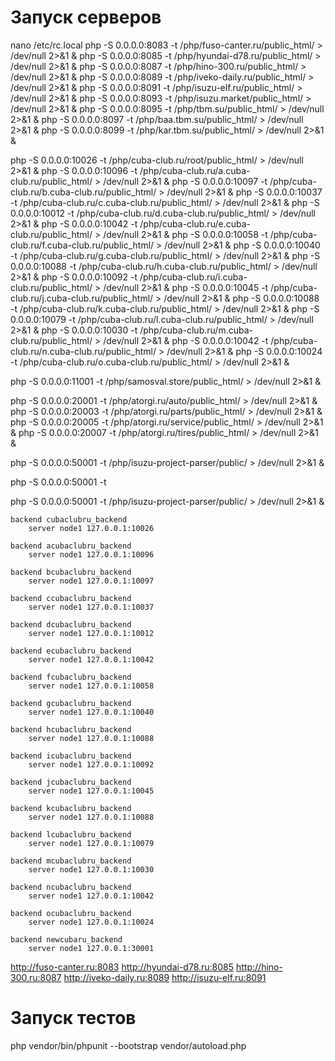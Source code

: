 # Запуск серверов
nano /etc/rc.local
php -S 0.0.0.0:8083 -t /php/fuso-canter.ru/public_html/ > /dev/null 2>&1 &
php -S 0.0.0.0:8085 -t /php/hyundai-d78.ru/public_html/ > /dev/null 2>&1 &
php -S 0.0.0.0:8087 -t /php/hino-300.ru/public_html/ > /dev/null 2>&1 &
php -S 0.0.0.0:8089 -t /php/iveko-daily.ru/public_html/ > /dev/null 2>&1 &
php -S 0.0.0.0:8091 -t /php/isuzu-elf.ru/public_html/ > /dev/null 2>&1 &
php -S 0.0.0.0:8093 -t /php/isuzu.market/public_html/ > /dev/null 2>&1 &
php -S 0.0.0.0:8095 -t /php/tbm.su/public_html/ > /dev/null 2>&1 &
php -S 0.0.0.0:8097 -t /php/baa.tbm.su/public_html/ > /dev/null 2>&1 &
php -S 0.0.0.0:8099 -t /php/kar.tbm.su/public_html/ > /dev/null 2>&1 &

php -S 0.0.0.0:10026 -t /php/cuba-club.ru/root/public_html/ > /dev/null 2>&1 &
php -S 0.0.0.0:10096 -t /php/cuba-club.ru/a.cuba-club.ru/public_html/ > /dev/null 2>&1 &
php -S 0.0.0.0:10097 -t /php/cuba-club.ru/b.cuba-club.ru/public_html/ > /dev/null 2>&1 &
php -S 0.0.0.0:10037 -t /php/cuba-club.ru/c.cuba-club.ru/public_html/ > /dev/null 2>&1 &
php -S 0.0.0.0:10012 -t /php/cuba-club.ru/d.cuba-club.ru/public_html/ > /dev/null 2>&1 &
php -S 0.0.0.0:10042 -t /php/cuba-club.ru/e.cuba-club.ru/public_html/ > /dev/null 2>&1 &
php -S 0.0.0.0:10058 -t /php/cuba-club.ru/f.cuba-club.ru/public_html/ > /dev/null 2>&1 &
php -S 0.0.0.0:10040 -t /php/cuba-club.ru/g.cuba-club.ru/public_html/ > /dev/null 2>&1 &
php -S 0.0.0.0:10088 -t /php/cuba-club.ru/h.cuba-club.ru/public_html/ > /dev/null 2>&1 &
php -S 0.0.0.0:10092 -t /php/cuba-club.ru/i.cuba-club.ru/public_html/ > /dev/null 2>&1 &
php -S 0.0.0.0:10045 -t /php/cuba-club.ru/j.cuba-club.ru/public_html/ > /dev/null 2>&1 &
php -S 0.0.0.0:10088 -t /php/cuba-club.ru/k.cuba-club.ru/public_html/ > /dev/null 2>&1 &
php -S 0.0.0.0:10079 -t /php/cuba-club.ru/l.cuba-club.ru/public_html/ > /dev/null 2>&1 &
php -S 0.0.0.0:10030 -t /php/cuba-club.ru/m.cuba-club.ru/public_html/ > /dev/null 2>&1 &
php -S 0.0.0.0:10042 -t /php/cuba-club.ru/n.cuba-club.ru/public_html/ > /dev/null 2>&1 &
php -S 0.0.0.0:10024 -t /php/cuba-club.ru/o.cuba-club.ru/public_html/ > /dev/null 2>&1 &

php -S 0.0.0.0:11001 -t /php/samosval.store/public_html/ > /dev/null 2>&1 &


php -S 0.0.0.0:20001 -t /php/atorgi.ru/auto/public_html/ > /dev/null 2>&1 &
php -S 0.0.0.0:20003 -t /php/atorgi.ru/parts/public_html/ > /dev/null 2>&1 &
php -S 0.0.0.0:20005 -t /php/atorgi.ru/service/public_html/ > /dev/null 2>&1 &
php -S 0.0.0.0:20007 -t /php/atorgi.ru/tires/public_html/ > /dev/null 2>&1 &

php -S 0.0.0.0:50001 -t /php/isuzu-project-parser/public/ > /dev/null 2>&1 &

php -S 0.0.0.0:50001 -t

php -S 0.0.0.0:50001 -t /php/isuzu-project-parser/public/ > /dev/null 2>&1 &



    backend cubaclubru_backend
        server node1 127.0.0.1:10026

    backend acubaclubru_backend
        server node1 127.0.0.1:10096

    backend bcubaclubru_backend
        server node1 127.0.0.1:10097

    backend ccubaclubru_backend
        server node1 127.0.0.1:10037

    backend dcubaclubru_backend
        server node1 127.0.0.1:10012

    backend ecubaclubru_backend
        server node1 127.0.0.1:10042

    backend fcubaclubru_backend
        server node1 127.0.0.1:10058

    backend gcubaclubru_backend
        server node1 127.0.0.1:10040

    backend hcubaclubru_backend
        server node1 127.0.0.1:10088

    backend icubaclubru_backend
        server node1 127.0.0.1:10092

    backend jcubaclubru_backend
        server node1 127.0.0.1:10045

    backend kcubaclubru_backend
        server node1 127.0.0.1:10088

    backend lcubaclubru_backend
        server node1 127.0.0.1:10079

    backend mcubaclubru_backend
        server node1 127.0.0.1:10030

    backend ncubaclubru_backend
        server node1 127.0.0.1:10042

    backend ocubaclubru_backend
        server node1 127.0.0.1:10024

    backend newcubaru_backend
        server node1 127.0.0.1:30001



http://fuso-canter.ru:8083
http://hyundai-d78.ru:8085
http://hino-300.ru:8087
http://iveko-daily.ru:8089
http://isuzu-elf.ru:8091

# Запуск тестов
php vendor/bin/phpunit --bootstrap vendor/autoload.php
